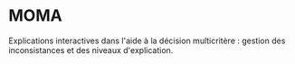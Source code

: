 # MOMA
Explications interactives dans l'aide à la décision multicritère : gestion des inconsistances et des niveaux d'explication.

